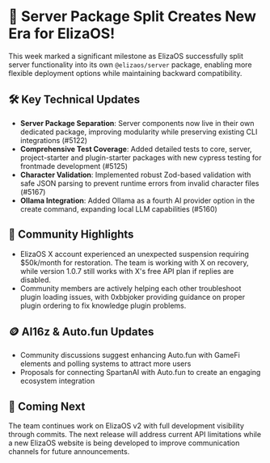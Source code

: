 # 🚀 Server Package Split Creates New Era for ElizaOS!

This week marked a significant milestone as ElizaOS successfully split server functionality into its own `@elizaos/server` package, enabling more flexible deployment options while maintaining backward compatibility. 

## 🛠️ Key Technical Updates
* **Server Package Separation**: Server components now live in their own dedicated package, improving modularity while preserving existing CLI integrations (#5122)
* **Comprehensive Test Coverage**: Added detailed tests to core, server, project-starter and plugin-starter packages with new cypress testing for frontmade development (#5125)
* **Character Validation**: Implemented robust Zod-based validation with safe JSON parsing to prevent runtime errors from invalid character files (#5167)
* **Ollama Integration**: Added Ollama as a fourth AI provider option in the create command, expanding local LLM capabilities (#5160)

## 💬 Community Highlights
* ElizaOS X account experienced an unexpected suspension requiring $50k/month for restoration. The team is working with X on recovery, while version 1.0.7 still works with X's free API plan if replies are disabled.
* Community members are actively helping each other troubleshoot plugin loading issues, with 0xbbjoker providing guidance on proper plugin ordering to fix knowledge plugin problems.

## 🪙 AI16z & Auto.fun Updates
* Community discussions suggest enhancing Auto.fun with GameFi elements and polling systems to attract more users
* Proposals for connecting SpartanAI with Auto.fun to create an engaging ecosystem integration

## 🔮 Coming Next
The team continues work on ElizaOS v2 with full development visibility through commits. The next release will address current API limitations while a new ElizaOS website is being developed to improve communication channels for future announcements.